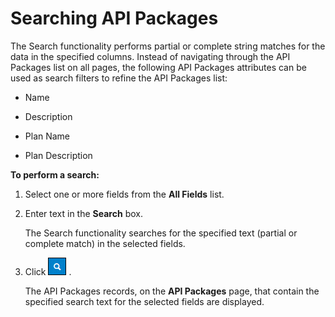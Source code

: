 ﻿---
sidebar_position: 3
---

# Searching API Packages

<head>
  <meta name="guidename" content="API Management"/>
  <meta name="context" content="GUID-b607038b-7b40-4d69-96e3-259b49d1b347"/>
</head>

The Search functionality performs partial or complete string matches for the data in the specified columns. Instead of navigating through the API Packages list on all pages, the following API Packages attributes can be used as search filters to refine the API Packages list: 

- Name 

- Description 

- Plan Name 

- Plan Description 

**To perform a search:**

1. Select one or more fields from the **All Fields** list.

2. Enter text in the **Search** box. 

   The Search functionality searches for the specified text (partial or complete match) in the selected fields. 

3. Click ![](../../Images/search.jpg) . 

   The API Packages records, on the **API Packages** page, that contain the specified search text for the selected fields are displayed. 
